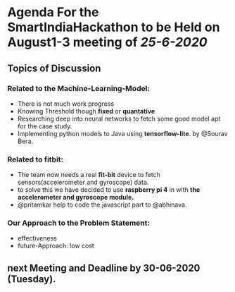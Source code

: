# Agenda For the **SmartIndiaHackathon to be Held on August1-3** meeting of *25-6-2020*  
## Topics of Discussion
### Related to the **Machine-Learning-Model**: 
- There is not much work progress 
- Knowing Threshold though **fixed** or **quantative**
- Researching deep into neural networks to fetch some good model apt for the case study.
- Implementing python models to Java using **tensorflow-lite**.
by @Sourav Bera.


### Related to **fitbit**:  
 - The team now needs a real **fit-bit** device to fetch sensors(accelerometer and gyroscope) data.  
 - to solve this we have decided to use **raspberry pi 4** in with **the accelerometer and gyroscope module.**
 - @pritamkar help to code the javascript part to @abhinava.  
 
### Our Approach to the Problem Statement:
- effectiveness
- future-Approach: low cost

## next Meeting and Deadline by 30-06-2020 (Tuesday).
